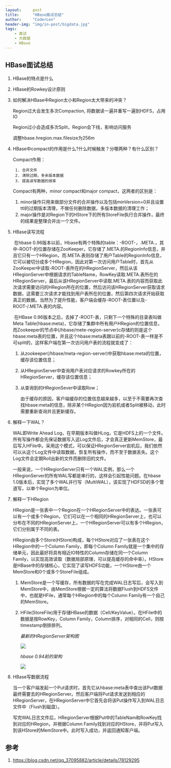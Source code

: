 ```yaml
---
layout:     post
title:      "HBase面试总结"
author:     "CoderLen"
header-img: "img/in-post/bigdata.jpg"
tags:
    - 面试
    - 大数据
    - HBase
---
```



## HBase面试总结

1. HBase的特点是什么

2. HBase的Rowkey设计原则

3. 如何解决HBase中Region太小和Region太大带来的冲突？

   Region过大会发生多次Compaction, 将数据读一遍并重写一遍到HDFS，占用IO

   Region过小会造成多次Split，Region会下线，影响访问服务

   调整hbase.hregion.max.filesize为256m

4. HBase中compact的作用是什么?什么时候触发？分哪两种？有什么区别？

   Compact作用：

    	1. 合并文件
    	2. 清除过期，多余版本数据
    	3. 提高读写数据的效率

   Compact有两种，minor compact和major compact，这两者的区别是：

   1. minor操作只用来做部分文件的合并操作以及包括minVersion=0并且设置ttl的过期版本清理，不做任何删除数据，多版本数据的清理工作；
   2. major操作是对Region下的HStore下的所有StoreFile执行合并操作，最终的结果是整理合并出一个文件。

5. HBase读写流程

   ​	在hbase 0.96版本以前，Hbase有两个特殊的table：-ROOT-，.META.，其中-ROOT-的位置存储在ZooKeeper，它存储了.META.的RegionInfo信息，并且它只有一个HRegion，而.META.表则存储了用户Table的RegionInfo信息，它可以被切分成多个HRegion，因此对第一次访问用户Table时，首先从ZooKeeper中读取-ROOT-表所在的HRegionServer，然后从该HRegionServer中根据请求的TableName，RowKey读取.META.表所在的HRegionServer，最后从该HRegionServer中读取.META.表的内容而获取此次请求需要访问的HRegion所在的位置，然后访问该HRegionServer获取请求数据，这需要三次请求才能找到用户表所在的位置，然后第四次请求开始获取真正的数据。当然为了提升性能，客户端会缓存-ROOT-表位置以及-ROOT-/.META.表的内容。

   ​	在HBase 0.96版本之后，去掉了-ROOT-表，只剩下一个特殊的目录表叫做Meta Table(hbase:meta)，它存储了集群中所有用户HRegion的位置信息，而Zookeeper的节点中(/hbase/mete-region-server)c存储的则是这个hbase:meta表的位置，并且这个hbase:meta表跟以前的-ROOT-表一样是不可split的，这样客户端在第一次访问用户表的流程就变成了：

    1. 从zookeeper(/hbase/meta-region-server)中获取hbase:meta的位置，缓存该位置信息；

    2. 从HRegionServer中查询用户表对应请求的Rowkey所在的HRegionServer，缓存该位置信息；

    3. 从查询到的HRegionSever中读取Row；

       由于缓存的原因，客户端缓存的位置信息越来越多，以至于不需要再次查找hbase:meta的信息，除非某个HRegion因为宕机或者Split被移动，此时需要重新查询并且更新缓存。

6. 解释一下WAL？

   WAL即Write Ahead Log，在早期版本叫做HLog，它是HDFS上的一个文件。所有写操作都会先保证数据写入这Log文件后，才会真正更新MemStore，最后写入HFile中。采用这个模式，可以保证HRegionServer宕机后，我们依然可以从这个Log文件中读取数据，恢复所有操作，而不至于数据丢失。这个Log文件会定期Roll出新的文件而删除旧的文件。

   一般来说，一个HRegionServer只有一个WAL实例，那么一个HRegionServer的所有WAL写都是串行的，这样会引起性能问题。在hbase 1.0版本后，实现了多个WAL并行写（MultiWAL），该实现了HDFSD的多个管道写，以单个Region为单位。

7. 解释一下HRegion

   HRegion是一张表中一个Region在一个HRegionServer中的表达。一张表可以有一个或多个Region，它们可以在一个相同的HRegionServer上，也可以分布在不同的HRegionServer上，一个HRegionServer可以有多个HRegion，它们分别属于不同的表。

   HRegion由多个Store(HStore)构成，每个HStore对应了一张表在这个HRegion中的一个Column Family，即每个Column Family就是一个集中的存储单元，因此最好将具有相近IO特性的Column存储在同一个Column Family，以实现高效读取（数据局部原理，可以提高缓存的命中率）。HStore是HBase中的存储核心，它实现了读写HDFS功能，一个HStore由一个MemStore和0个或多个StoreFile组成。

   1. MemStore是一个写缓存，所有数据的写在完成WAL日志写后，会写入到MemStore中，由MemStore根据一定的算法将数据Flush到HDFS文件中，也就是HFile，通常每个HRegion中的每个Column Family有一个自己的MemStore。

   2. HFile(StoreFile)用于存储HBase的数据（Cell/KeyValue）。在HFile中的数据是按RowKey，Column Family，Column排序，对相同的Cell，则按timestamp倒排排列。

      <i>最新的HRegionServer架构图</i>

      ![](https://img-blog.csdn.net/20170928232815573?watermark/2/text/aHR0cDovL2Jsb2cuY3Nkbi5uZXQvcXFfMzcwOTU4ODI=/font/5a6L5L2T/fontsize/400/fill/I0JBQkFCMA==/dissolve/70/gravity/SouthEast)



      <i>hbase 0.94前的架构</i>
    
      ![](https://img-blog.csdn.net/20170928232910363?watermark/2/text/aHR0cDovL2Jsb2cuY3Nkbi5uZXQvcXFfMzcwOTU4ODI=/font/5a6L5L2T/fontsize/400/fill/I0JBQkFCMA==/dissolve/70/gravity/SouthEast)

8. HBase写数据流程

   当一个客户端发起一个Put请求时，首先它从hbase:meta表中查出该Put数据最终需要去的HRegionServer。然后客户端将Put请求发送到相应的HRegionServer，在HRegionServer中它首先会将该Put操作写入到WAL日志文件中（Flush到磁盘）。

   写完WAL日志文件后，HRegionServer根据Put中的TableNam和RowKey找到对应的HRegion，并根据Column Family找到对应的HStore，并将Put写入到该HStore的MemStore中。此时写入成功，并返回通知客户端。







## 参考

1. https://blog.csdn.net/qq_37095882/article/details/78129295

